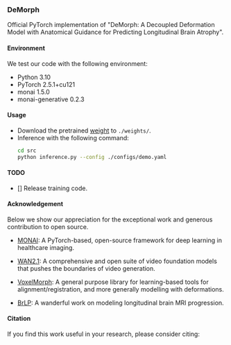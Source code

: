 ### DeMorph

Official PyTorch implementation of "DeMorph: A Decoupled Deformation Model with Anatomical Guidance for Predicting Longitudinal Brain Atrophy".

#### Environment
We test our code with the following environment:

- Python 3.10
- PyTorch 2.5.1+cu121
- monai 1.5.0
- monai-generative 0.2.3

#### Usage

- Download the pretrained [weight]() to `./weights/`.
- Inference with the following command:
    ```bash
    cd src
    python inference.py --config ./configs/demo.yaml
    ```

#### TODO

- [] Release training code.

#### Acknowledgement

Below we show our appreciation for the exceptional work and generous contribution to open source.

- [MONAI](https://github.com/Project-MONAI/MONAI): A PyTorch-based, open-source framework for deep learning in healthcare imaging.

- [WAN2.1](https://github.com/Wan-Video/Wan2.1): A comprehensive and open suite of video foundation models that pushes the boundaries of video generation.

- [VoxelMorph](https://github.com/voxelmorph/voxelmorph): A general purpose library for learning-based tools for alignment/registration, and more generally modelling with deformations.

- [BrLP](https://github.com/LemuelPuglisi/BrLP): A wanderful work on modeling longitudinal brain MRI progression.


#### Citation

If you find this work useful in your research, please consider citing:

```
```